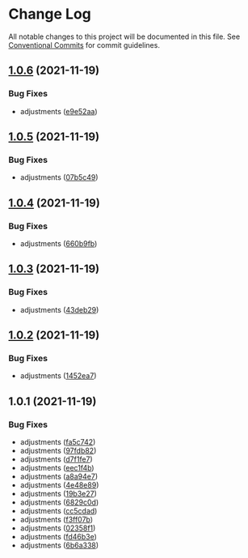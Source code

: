 # Change Log

All notable changes to this project will be documented in this file.
See [Conventional Commits](https://conventionalcommits.org) for commit guidelines.

## [1.0.6](https://github.com/diegoavieira/rdsystem/compare/v1.0.5...v1.0.6) (2021-11-19)


### Bug Fixes

* adjustments ([e9e52aa](https://github.com/diegoavieira/rdsystem/commit/e9e52aa468bfa4907c157338937a6ce94dcc7b71))





## [1.0.5](https://github.com/diegoavieira/rdsystem/compare/v1.0.4...v1.0.5) (2021-11-19)


### Bug Fixes

* adjustments ([07b5c49](https://github.com/diegoavieira/rdsystem/commit/07b5c49acf86fbc32b5d5d84c30447c7abfebbf1))





## [1.0.4](https://github.com/diegoavieira/rdsystem/compare/v1.0.3...v1.0.4) (2021-11-19)


### Bug Fixes

* adjustments ([660b9fb](https://github.com/diegoavieira/rdsystem/commit/660b9fbb25e3b065fecb4a2cb4790ccad4c0a17e))





## [1.0.3](https://github.com/diegoavieira/rdsystem/compare/v1.0.2...v1.0.3) (2021-11-19)


### Bug Fixes

* adjustments ([43deb29](https://github.com/diegoavieira/rdsystem/commit/43deb29e4c214bdd67c0b96e8f11d59bb405c986))





## [1.0.2](https://github.com/diegoavieira/rdsystem/compare/v1.0.1...v1.0.2) (2021-11-19)


### Bug Fixes

* adjustments ([1452ea7](https://github.com/diegoavieira/rdsystem/commit/1452ea7edc50bae70802f3e0d16f925bbef8cc13))





## 1.0.1 (2021-11-19)


### Bug Fixes

* adjustments ([fa5c742](https://github.com/diegoavieira/rdsystem/commit/fa5c742d5969e53d3fd7e5e15a603fa6869a23df))
* adjustments ([97fdb82](https://github.com/diegoavieira/rdsystem/commit/97fdb82124353b905ec9e312b28b8d18717e852b))
* adjustments ([d7f1fe7](https://github.com/diegoavieira/rdsystem/commit/d7f1fe79525710dadb7b53241c6c66977f43f7dc))
* adjustments ([eec1f4b](https://github.com/diegoavieira/rdsystem/commit/eec1f4be66c9cdd7078ec00c26b50e8eb8de92a8))
* adjustments ([a8a94e7](https://github.com/diegoavieira/rdsystem/commit/a8a94e7ed8d8490fe422f716d37c77ced3f91208))
* adjustments ([4e48e89](https://github.com/diegoavieira/rdsystem/commit/4e48e8931c4e16323040174e848aeef8a6e585a3))
* adjustments ([19b3e27](https://github.com/diegoavieira/rdsystem/commit/19b3e276a350152117ff85bb11f372f09323c3c8))
* adjustments ([6829c0d](https://github.com/diegoavieira/rdsystem/commit/6829c0de84ad40b0dd40a9855e8f3e76eae37f82))
* adjustments ([cc5cdad](https://github.com/diegoavieira/rdsystem/commit/cc5cdad67bef8812e24df7330f6c96e66419e074))
* adjustments ([f3ff07b](https://github.com/diegoavieira/rdsystem/commit/f3ff07ba1935cc3f159d2469d5034cb9037f7865))
* adjustments ([02358f1](https://github.com/diegoavieira/rdsystem/commit/02358f15b3441236aae0647c21ebf269cd61926c))
* adjustments ([fd46b3e](https://github.com/diegoavieira/rdsystem/commit/fd46b3ed6dbf7941a3c995670fc103e8e61c70d3))
* adjustments ([6b6a338](https://github.com/diegoavieira/rdsystem/commit/6b6a338b7d5df471bdbb689cefe174e66a5900be))
